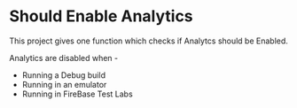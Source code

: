 # Should Enable Analytics

This project gives one function which checks if Analytcs should be Enabled.

Analytics are disabled when -

* Running a Debug build
* Running in an emulator
* Running in FireBase Test Labs

